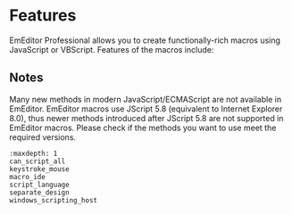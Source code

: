 # Features

EmEditor Professional allows you to create functionally-rich macros using JavaScript or VBScript.
Features of the macros include:

## Notes

Many new methods in modern JavaScript/ECMAScript are not available in EmEditor. EmEditor macros use JScript 5.8 (equivalent to Internet Explorer 8.0), thus newer methods introduced after JScript 5.8 are not supported in EmEditor macros. Please check if the methods you want to use meet the required versions.

```{toctree}
:maxdepth: 1
can_script_all
keystroke_mouse
macro_ide
script_language
separate_design
windows_scripting_host
```
